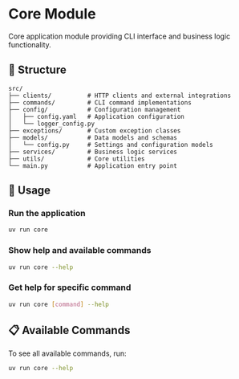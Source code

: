# Core Module

Core application module providing CLI interface and business logic functionality.

## 📁 Structure

```
src/
├── clients/          # HTTP clients and external integrations
├── commands/         # CLI command implementations
├── config/           # Configuration management
│   ├── config.yaml   # Application configuration
│   └── logger_config.py
├── exceptions/       # Custom exception classes
├── models/           # Data models and schemas
│   └── config.py     # Settings and configuration models
├── services/         # Business logic services
├── utils/            # Core utilities
└── main.py           # Application entry point
```

## 🚀 Usage

### Run the application

```bash
uv run core
```

### Show help and available commands

```bash
uv run core --help
```

### Get help for specific command

```bash
uv run core [command] --help
```

## 📋 Available Commands

To see all available commands, run:

```bash
uv run core --help
```
